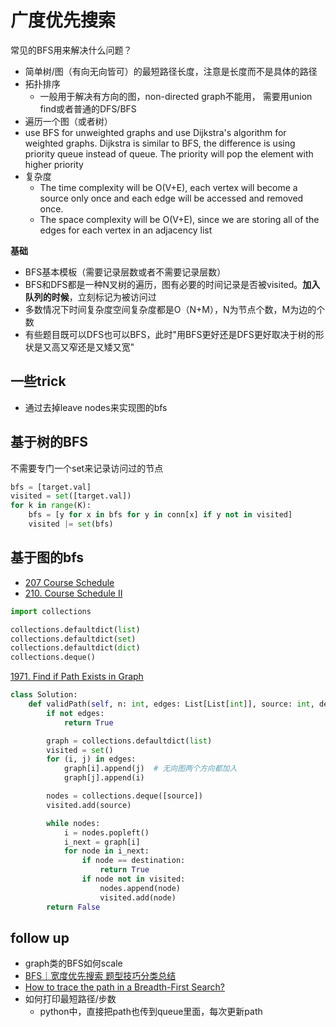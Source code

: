 # 广度优先搜索

常见的BFS用来解决什么问题？
- 简单树/图（有向无向皆可）的最短路径长度，注意是长度而不是具体的路径
- 拓扑排序
  - 一般用于解决有方向的图，non-directed graph不能用， 需要用union find或者普通的DFS/BFS
- 遍历一个图（或者树）
- use BFS for unweighted graphs and use Dijkstra's algorithm for weighted graphs. Dijkstra is similar to BFS, the difference is using priority queue instead of queue. The priority will pop the element with higher priority
- 复杂度
  - The time complexity will be O(V+E), each vertex will become a source only once and each edge will be accessed and removed once.
  - The space complexity will be O(V+E), since we are storing all of the edges for each vertex in an adjacency list


**基础**
- BFS基本模板（需要记录层数或者不需要记录层数）
- BFS和DFS都是一种N叉树的遍历，图有必要的时间记录是否被visited。**加入队列的时候**，立刻标记为被访问过
- 多数情况下时间复杂度空间复杂度都是O（N+M），N为节点个数，M为边的个数
- 有些题目既可以DFS也可以BFS，此时"用BFS更好还是DFS更好取决于树的形状是又高又窄还是又矮又宽"


## 一些trick
- 通过去掉leave nodes来实现图的bfs


## 基于树的BFS
不需要专门一个set来记录访问过的节点

```python
bfs = [target.val]
visited = set([target.val])
for k in range(K):
    bfs = [y for x in bfs for y in conn[x] if y not in visited]
    visited |= set(bfs)
```

## 基于图的bfs
- [207 Course Schedule](./207%20Course%20Schedule.md)
- [210. Course Schedule II](./210.%20Course%20Schedule%20II.md)

```python
import collections

collections.defaultdict(list)
collections.defaultdict(set)
collections.defaultdict(dict)
collections.deque()
```

[1971. Find if Path Exists in Graph](https://leetcode.com/problems/find-if-path-exists-in-graph/description/)
```python
class Solution:
    def validPath(self, n: int, edges: List[List[int]], source: int, destination: int) -> bool:
        if not edges:
            return True

        graph = collections.defaultdict(list)
        visited = set()
        for (i, j) in edges:
            graph[i].append(j)  # 无向图两个方向都加入
            graph[j].append(i)

        nodes = collections.deque([source])
        visited.add(source)

        while nodes:
            i = nodes.popleft()
            i_next = graph[i]
            for node in i_next:
                if node == destination:
                    return True
                if node not in visited:
                    nodes.append(node)
                    visited.add(node)
        return False
```

## follow up
- graph类的BFS如何scale
- [BFS｜宽度优先搜索 题型技巧分类总结](https://www.1point3acres.com/bbs/forum.php?mod=viewthread&tid=909366&ctid=9)
- [How to trace the path in a Breadth-First Search?](https://stackoverflow.com/questions/8922060/how-to-trace-the-path-in-a-breadth-first-search)
- 如何打印最短路径/步数
  - python中，直接把path也传到queue里面，每次更新path
